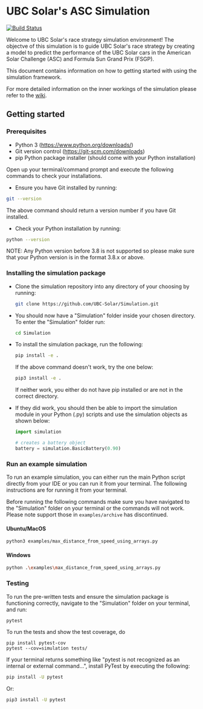 # UBC Solar's ASC Simulation

[![Build Status](https://app.travis-ci.com/UBC-Solar/Simulation.svg?branch=master)](https://app.travis-ci.com/UBC-Solar/Simulation)

Welcome to UBC Solar's race strategy simulation environment! The objectve of this simulation is to guide UBC Solar's race strategy by creating a model to predict the performance of the UBC Solar cars in the American Solar Challenge (ASC) and Formula Sun Grand Prix (FSGP). 

This document contains information on how to getting started with using the simulation framework. 

For more detailed information on the inner workings of the simulation please refer to the [wiki](https://github.com/UBC-Solar/Simulation/wiki).

## Getting started

### Prerequisites

- Python 3 (https://www.python.org/downloads/)
- Git version control (https://git-scm.com/downloads)
- pip Python package installer (should come with your Python installation)

Open up your terminal/command prompt and execute the following commands to check your installations.

- Ensure you have Git installed by running: 

```bash
git --version
```

The above command should return a version number if you have Git installed.

- Check your Python installation by running:

```bash
python --version
```

NOTE: Any Python version before 3.8 is not supported so please make sure that your Python version is in the format 3.8.x or above.

### Installing the simulation package

- Clone the simulation repository into any directory of your choosing by running: 

    ```bash
    git clone https://github.com/UBC-Solar/Simulation.git
    ```

- You should now have a "Simulation" folder inside your chosen directory. To enter the "Simulation" folder run:

    ```bash
    cd Simulation
    ```

- To install the simulation package, run the following:

    ```bash
    pip install -e .
    ```

    If the above command doesn't work, try the one below:

    ```bash
    pip3 install -e .
    ```

    If neither work, you either do not have pip installed or are not in the correct directory.

- If they did work, you should then be able to import the simulation module in your Python (.py) scripts and use the simulation objects as shown below:

    ```python
    import simulation

    # creates a battery object
    battery = simulation.BasicBattery(0.90)
    ```

### Run an example simulation

To run an example simulation, you can either run the main Python script directly from your IDE or you can run it from your terminal. 
The following instructions are for running it from your terminal.

Before running the following commands make sure you have navigated to the "Simulation" folder on your terminal or the commands will not work. Please note support those in `examples/archive` has discontinued.

#### Ubuntu/MacOS

```bash
python3 examples/max_distance_from_speed_using_arrays.py
```
#### Windows

```bash
python .\examples\max_distance_from_speed_using_arrays.py
```

### Testing

To run the pre-written tests and ensure the simulation package is functioning correctly, navigate to the "Simulation" folder on your terminal, and run:

``` bash
pytest
```

To run the tests and show the test coverage, do 
```
pip install pytest-cov
pytest --cov=simulation tests/
```

If your terminal returns something like "pytest is not recognized as an internal or external command...", install PyTest by executing the following:

``` bash
pip install -U pytest
```

Or:

```bash
pip3 install -U pytest
```
